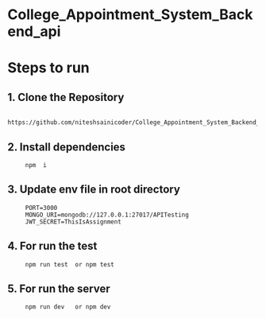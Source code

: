 ﻿# College_Appointment_System_Backend_api
 

# Steps to run

## 1.   Clone the Repository
        
         https://github.com/niteshsainicoder/College_Appointment_System_Backend_api.git
         
## 2.   Install dependencies
        
         npm  i 
         
## 3.   Update env file in root directory 
         
         PORT=3000
         MONGO_URI=mongodb://127.0.0.1:27017/APITesting
         JWT_SECRET=ThisIsAssignment
         
## 4.   For run the test  
      
         npm run test  or npm test
         
## 5.   For run the server 
       
         npm run dev   or npm dev
